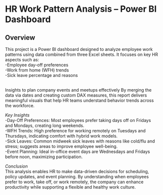 <h1>HR Work Pattern Analysis – Power BI Dashboard</h1>
<h2>Overview</h2>
This project is a Power BI dashboard designed to analyze employee work patterns using data combined from three Excel sheets. It focuses on key HR aspects such as:<br>
-Employee day-off preferences<br>
-Work from home (WFH) trends<br>
-Sick leave percentage and reasons<br>
<br>

Insights to plan company events and meetups effectively
By merging the data via dates and creating custom DAX measures, this report delivers meaningful visuals that help HR teams understand behavior trends across the workforce.

<i> Key Insights</i><br>
-Day-Off Preferences: Most employees prefer taking days off on Fridays and Mondays, creating long weekends.<br>
-WFH Trends: High preference for working remotely on Tuesdays and Thursdays, indicating comfort with hybrid work models.<br>
-Sick Leaves: Common midweek sick leaves with reasons like cold/flu and stress; suggests areas to improve employee well-being.<br>
-Event Planning: Ideal in-office event days are Wednesdays and Fridays before noon, maximizing participation.<br>

<i>Conclusion</i><br>
This analysis enables HR to make data-driven decisions for scheduling, policy updates, and event planning. By understanding when employees prefer to work, take off, or work remotely, the company can enhance productivity while supporting a flexible and healthy work culture.

